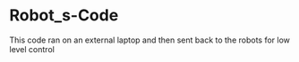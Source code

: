 # Robot_s-Code
This code ran on an external laptop and then sent back to the robots for low level control
